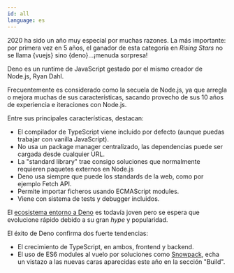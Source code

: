 ```yaml
---
id: all  
language: es
---
```


2020 ha sido un año muy especial por muchas razones. La más importante: por primera vez en 5 años, el ganador de esta categoría en _Rising Stars_ no se llama {vuejs} sino {deno}...¡menuda sorpresa!

Deno es un runtime de JavaScript gestado por el mismo creador de Node.js, Ryan Dahl.

Frecuentemente es considerado como la secuela de Node.js, ya que arregla o mejora muchas de sus características, sacando provecho de sus 10 años de experiencia e iteraciones con Node.js.

Entre sus principales características, destacan:

- El compilador de TypeScript viene incluido por defecto (aunque puedas trabajar con vanilla JavaScript).
- No usa un package manager centralizado, las dependencias puede ser cargada desde cualquier URL.
- La "standard library" trae consigo soluciones que normalmente requieren paquetes externos en Node.js
- Deno usa siempre que puede los standards de la web, como por ejemplo Fetch API.
- Permite importar ficheros usando ECMAScript modules.
- Viene con sistema de tests y debugger incluidos.

El [ecosistema entorno a Deno](https://deno.land/x/) es todavía joven pero se espera que evolucione rápido debido a su gran *hype* y popularidad.

El éxito de Deno confirma dos fuerte tendencias:

- El crecimiento de TypeScript, en ambos, frontend y backend.
- El uso de ES6 modules al vuelo por soluciones como [Snowpack](https://www.snowpack.dev/), echa un vistazo a las nuevas caras aparecidas este año en la sección "Build".


